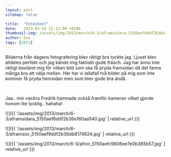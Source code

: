 ```yaml
---
layout: post
sitemap: false

title:  "Fotoshoot"
date:   2013-03-25 21:12:00 +0100
thumbnail-img: /assets/img/2013/march/6-3/aframsidara_5150aef6ddf2b36e160aa540.jpg
author: Eva
tags: [2013]
---
```


Bilderna från dagens fotografering blev riktigt bra tyckte jag. Ljuset blev alldeles perfekt och jag kände mig faktiskt gode fräsch. Jag har ännu inte riktigt bestämt mig för vilken bild som ska få pryda framsidan då det fanns många bra att välja mellan. Här har vi iallafall två bilder på mig som inte kommer få pryda hemsidan men som blev gode bra ändå. 




 
















Jaa.. min vackra Fredrik hamnade också framför kameran vilket gjorde honom lite lycklig.. hahaha!

![]({{ '/assets/img/2013/march/6-3/aframsidara_5150aef6ddf2b36e160aa540.jpg'  | relative_url }})

![]({{ '/assets/img/2013/march/6-3/aframsior_5150aef9ddf2b36db8174824.jpg'  | relative_url }})

![]({{ '/assets/img/2013/march/6-3/afinir_5150aefc9606ee7e0b365b57.jpg'  | relative_url }})

